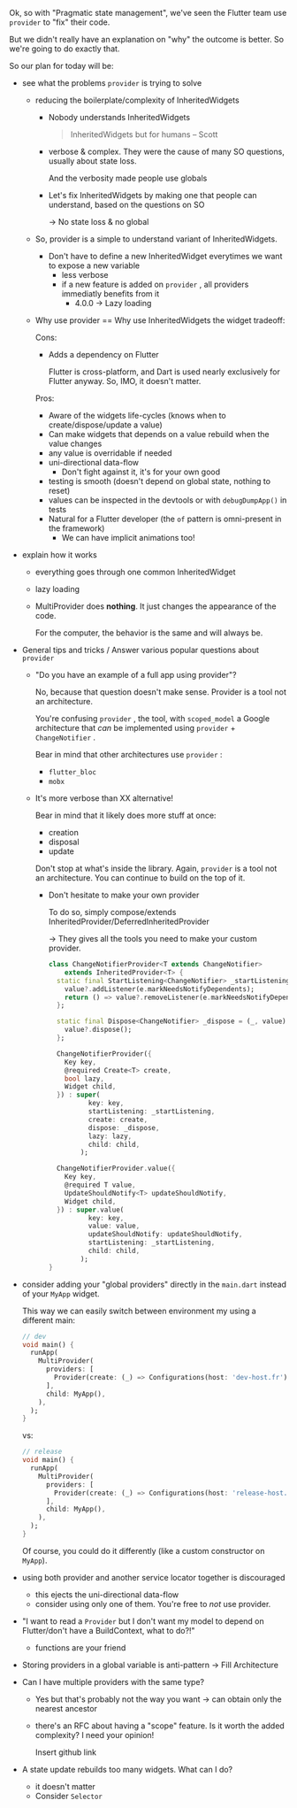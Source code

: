 Ok, so with "Pragmatic state management", we've seen the Flutter team use `provider` to "fix" their code.

But we didn't really have an explanation on "why" the outcome is better.
So we're going to do exactly that.

So our plan for today will be:

- see what the problems `provider` is trying to solve

  - reducing the boilerplate/complexity of InheritedWidgets

    - Nobody understands InheritedWidgets

      > InheritedWidgets but for humans – Scott

    - verbose & complex. They were the cause of many SO questions, usually about state loss.

      And the verbosity made people use globals

    - Let's fix InheritedWidgets by making one that people can understand, based on the questions on SO

      -> No state loss & no global

  - So, provider is a simple to understand variant of InheritedWidgets.

    - Don't have to define a new InheritedWidget everytimes we want to expose a new variable
      - less verbose
      - if a new feature is added on `provider` , all providers immediatly benefits from it
        - 4.0.0 -> Lazy loading

  - Why use provider == Why use InheritedWidgets
    the widget tradeoff:

    Cons:

    - Adds a dependency on Flutter

      Flutter is cross-platform, and
      Dart is used nearly exclusively for Flutter anyway.
      So, IMO, it doesn't matter.

    Pros:

    - Aware of the widgets life-cycles (knows when to create/dispose/update a value)
    - Can make widgets that depends on a value rebuild when the value changes
    - any value is overridable if needed
    - uni-directional data-flow
      - Don't fight against it, it's for your own good
    - testing is smooth (doesn't depend on global state, nothing to reset)
    - values can be inspected in the devtools or with `debugDumpApp()` in tests
    - Natural for a Flutter developer (the `of` pattern is omni-present in the framework)
      - We can have implicit animations too!

<!-- - There are two main paths for obtaining a service:

  + Constructor injection -> requires code-generation, implies always a single instance
  + service locator -> runtime behavior (potential exceptions)

* Theme/MediaQuery/Navigator/... so there most be a reason right?
* Why not globals/Singletons?
  + testing is hard/verbose (you have to clear their state everytimes)
    + It can't make testing hard if you don't test
    + https://giphy.com/gifs/Friends-episode-15-friends-tv-the-one-where-estelle-dies-W3a0zO282fuBpsqqyD
  + DIY
  + (that's what get_it is by default)
  + We can access everything from everywhere -> find "messy object graph" img
* Container based service locators
  + Testing is easier (each test use its own container)
  + we have to pass that container everywhere or make it a global/singleton -> circle back to the previous issue -->

- explain how it works

  - everything goes through one common InheritedWidget
  - lazy loading
  - MultiProvider does **nothing**. It just changes the appearance of the code.

    For the computer, the behavior is the same and will always be.

- General tips and tricks / Answer various popular questions about `provider`

  - "Do you have an example of a full app using provider"?

    No, because that question doesn't make sense. Provider is a tool not an architecture.

    You're confusing `provider` , the tool, with `scoped_model` a Google architecture that _can_ be implemented using `provider` + `ChangeNotifier` .

    Bear in mind that other architectures use `provider` :

    - `flutter_bloc`
    - `mobx`

  - It's more verbose than XX alternative!

    Bear in mind that it likely does more stuff at once:

    - creation
    - disposal
    - update

    Don't stop at what's inside the library.
    Again, `provider` is a tool not an architecture. You can continue to build on the top of it.

    - Don't hesitate to make your own provider

      To do so, simply compose/extends InheritedProvider/DeferredInheritedProvider

      -> They gives all the tools you need to make your custom provider.

      ```dart
      class ChangeNotifierProvider<T extends ChangeNotifier>
          extends InheritedProvider<T> {
        static final StartListening<ChangeNotifier> _startListening = (e, value) {
          value?.addListener(e.markNeedsNotifyDependents);
          return () => value?.removeListener(e.markNeedsNotifyDependents);
        };

        static final Dispose<ChangeNotifier> _dispose = (_, value) {
          value?.dispose();
        };

        ChangeNotifierProvider({
          Key key,
          @required Create<T> create,
          bool lazy,
          Widget child,
        }) : super(
                key: key,
                startListening: _startListening,
                create: create,
                dispose: _dispose,
                lazy: lazy,
                child: child,
              );

        ChangeNotifierProvider.value({
          Key key,
          @required T value,
          UpdateShouldNotify<T> updateShouldNotify,
          Widget child,
        }) : super.value(
                key: key,
                value: value,
                updateShouldNotify: updateShouldNotify,
                startListening: _startListening,
                child: child,
              );
      }
      ```

- consider adding your "global providers" directly in the `main.dart` instead of your `MyApp` widget.

  This way we can easily switch between environment my using a different main:

  ```dart
  // dev
  void main() {
    runApp(
      MultiProvider(
        providers: [
          Provider(create: (_) => Configurations(host: 'dev-host.fr')),
        ],
        child: MyApp(),
      ),
    );
  }
  ```

  vs:

  ```dart
  // release
  void main() {
    runApp(
      MultiProvider(
        providers: [
          Provider(create: (_) => Configurations(host: 'release-host.fr')),
        ],
        child: MyApp(),
      ),
    );
  }
  ```

  Of course, you could do it differently (like a custom constructor on `MyApp`).

* using both provider and another service locator together is discouraged
  - this ejects the uni-directional data-flow
  - consider using only one of them. You're free to _not_ use provider.
* "I want to read a `Provider` but I don't want my model to depend on Flutter/don't have a BuildContext, what to do?!"

  - functions are your friend

* Storing providers in a global variable is anti-pattern -> Fill Architecture
* Can I have multiple providers with the same type?

  - Yes but that's probably not the way you want -> can obtain only the nearest ancestor
  - there's an RFC about having a "scope" feature. Is it worth the added complexity? I need your opinion!

    Insert github link

* A state update rebuilds too many widgets. What can I do?
  - it doesn't matter
  - Consider `Selector`
